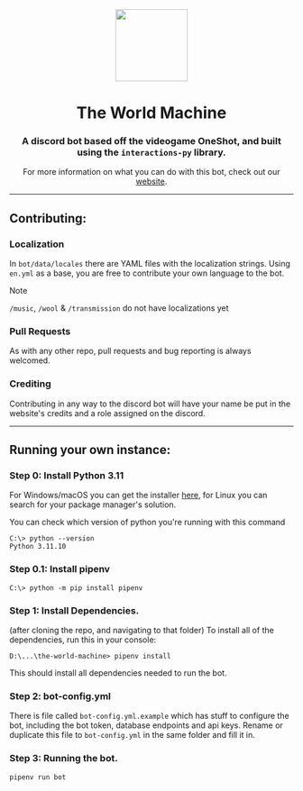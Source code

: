 <div align="center">
    <img src="https://avatars.githubusercontent.com/u/160534184?s=280&v=4" width="128" height="128">
</div>

# <div align="center"> The World Machine </div>

<div align="center">

### A discord bot based off the videogame OneShot, and built using the `interactions-py` library.

For more information on what you can do with this bot, check out our [website](https://www.theworldmachine.xyz/invite).
</div>

---
## Contributing:

### Localization
In `bot/data/locales` there are YAML files with the localization strings. Using `en.yml` as a base, you are free to contribute your own language to the bot.
> [!NOTE] 
> `/music`, `/wool` & `/transmission` do not have localizations yet
### Pull Requests
As with any other repo, pull requests and bug reporting is always welcomed.

### Crediting
Contributing in any way to the discord bot will have your name be put in the website's credits and a role assigned on the discord.

---
## Running your own instance:
### Step 0: Install Python 3.11
For Windows/macOS you can get the installer [here](https://www.python.org/downloads/release/python-31110/), for Linux you can search for your package manager's solution.<br>

You can check which version of python you're running with this command
```commandline
C:\> python --version
Python 3.11.10
```

### Step 0.1: Install pipenv
```commandline
C:\> python -m pip install pipenv
```

### Step 1: Install Dependencies.
(after cloning the repo, and navigating to that folder)
To install all of the dependencies, run this in your console:
```commandline
D:\...\the-world-machine> pipenv install
```
This should install all dependencies needed to run the bot.

### Step 2: bot-config.yml
There is file called `bot-config.yml.example` which has stuff to configure the bot, including the bot token, database endpoints and api keys. Rename or duplicate this file to `bot-config.yml` in the same folder and fill it in.

### Step 3: Running the bot.
```commandline
pipenv run bot
```
